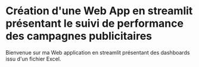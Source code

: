 # Création d'une Web App en streamlit présentant le suivi de performance des campagnes publicitaires

Bienvenue sur ma Web application en streamlit présentant des dashboards issu d'un fichier Excel.
